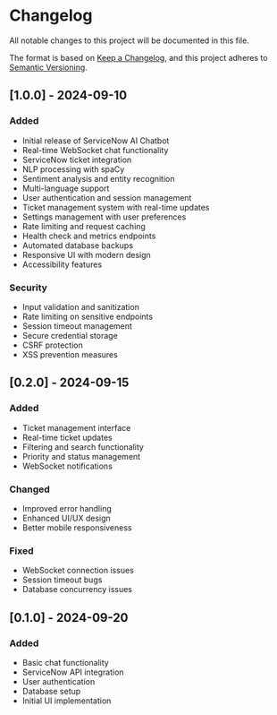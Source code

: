# Changelog

All notable changes to this project will be documented in this file.

The format is based on [Keep a Changelog](https://keepachangelog.com/en/1.0.0/),
and this project adheres to [Semantic Versioning](https://semver.org/spec/v2.0.0.html).

## [1.0.0] - 2024-09-10

### Added
- Initial release of ServiceNow AI Chatbot
- Real-time WebSocket chat functionality
- ServiceNow ticket integration
- NLP processing with spaCy
- Sentiment analysis and entity recognition
- Multi-language support
- User authentication and session management
- Ticket management system with real-time updates
- Settings management with user preferences
- Rate limiting and request caching
- Health check and metrics endpoints
- Automated database backups
- Responsive UI with modern design
- Accessibility features

### Security
- Input validation and sanitization
- Rate limiting on sensitive endpoints
- Session timeout management
- Secure credential storage
- CSRF protection
- XSS prevention measures

## [0.2.0] - 2024-09-15

### Added
- Ticket management interface
- Real-time ticket updates
- Filtering and search functionality
- Priority and status management
- WebSocket notifications

### Changed
- Improved error handling
- Enhanced UI/UX design
- Better mobile responsiveness

### Fixed
- WebSocket connection issues
- Session timeout bugs
- Database concurrency issues

## [0.1.0] - 2024-09-20

### Added
- Basic chat functionality
- ServiceNow API integration
- User authentication
- Database setup
- Initial UI implementation 